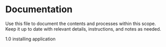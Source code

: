 # Documentation

Use this file to document the contents and processes within this scope.
Keep it up to date with relevant details, instructions, and notes as needed.


1.0 installing application